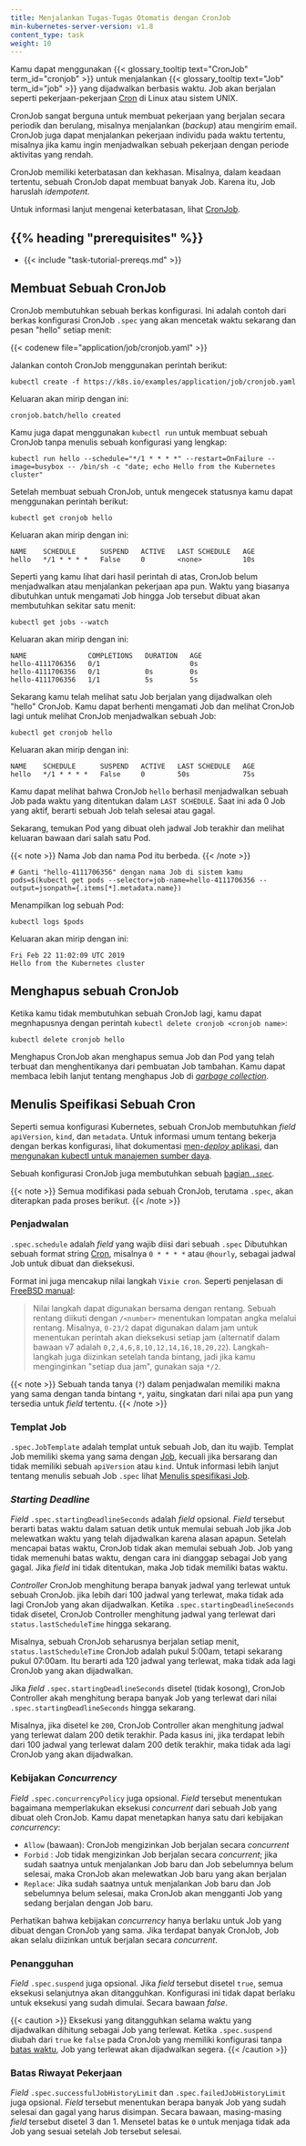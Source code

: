 ```yaml
---
title: Menjalankan Tugas-Tugas Otomatis dengan CronJob
min-kubernetes-server-version: v1.8
content_type: task
weight: 10
---
```


<!-- overview -->

Kamu dapat menggunakan {{< glossary_tooltip text="CronJob" term_id="cronjob" >}} untuk menjalankan {{< glossary_tooltip text="Job" term_id="job" >}} yang dijadwalkan berbasis waktu. Job akan berjalan seperti pekerjaan-pekerjaan [Cron](https://en.wikipedia.org/wiki/Cron) di Linux atau sistem UNIX.

CronJob sangat berguna untuk membuat pekerjaan yang berjalan secara periodik dan berulang, misalnya menjalankan (_backup_) atau mengirim email.
CronJob  juga dapat menjalankan pekerjaan individu pada waktu tertentu, misalnya jika kamu ingin menjadwalkan sebuah pekerjaan dengan periode aktivitas yang rendah.

CronJob  memiliki keterbatasan dan kekhasan.
Misalnya, dalam keadaan tertentu, sebuah CronJob  dapat membuat banyak Job.
Karena itu, Job haruslah _idempotent._

Untuk informasi lanjut mengenai keterbatasan, lihat [CronJob](/docs/concepts/workloads/controllers/cron-jobs).



## {{% heading "prerequisites" %}}


* {{< include "task-tutorial-prereqs.md" >}}



<!-- steps -->

## Membuat Sebuah CronJob

CronJob  membutuhkan sebuah berkas konfigurasi.
Ini adalah contoh dari berkas konfigurasi CronJob `.spec` yang akan mencetak waktu sekarang dan pesan "hello" setiap menit:

{{< codenew file="application/job/cronjob.yaml" >}}

Jalankan contoh CronJob menggunakan perintah berikut:

```shell
kubectl create -f https://k8s.io/examples/application/job/cronjob.yaml
```
Keluaran akan mirip dengan ini:

```
cronjob.batch/hello created
```

Kamu juga dapat menggunakan `kubectl run` untuk membuat sebuah CronJob tanpa menulis sebuah konfigurasi yang lengkap:

```shell
kubectl run hello --schedule="*/1 * * * *" --restart=OnFailure --image=busybox -- /bin/sh -c "date; echo Hello from the Kubernetes cluster"
```

Setelah membuat sebuah CronJob, untuk mengecek statusnya kamu dapat menggunakan perintah berikut:

```shell
kubectl get cronjob hello
```
Keluaran akan mirip dengan ini:

```
NAME    SCHEDULE      SUSPEND   ACTIVE   LAST SCHEDULE   AGE
hello   */1 * * * *   False     0        <none>          10s
```

Seperti yang kamu lihat dari hasil perintah di atas, CronJob belum menjadwalkan atau menjalankan pekerjaan apa pun.
Waktu yang biasanya dibutuhkan untuk mengamati Job hingga Job tersebut dibuat akan membutuhkan sekitar satu menit:

```shell
kubectl get jobs --watch
```

Keluaran akan mirip dengan ini:

```
NAME               COMPLETIONS   DURATION   AGE
hello-4111706356   0/1                      0s
hello-4111706356   0/1           0s         0s
hello-4111706356   1/1           5s         5s
```

Sekarang kamu telah melihat satu Job berjalan yang dijadwalkan oleh "hello" CronJob.
Kamu dapat berhenti mengamati Job dan melihat CronJob lagi untuk melihat CronJob menjadwalkan sebuah Job:

```shell
kubectl get cronjob hello
```
Keluaran akan mirip dengan ini:

```
NAME    SCHEDULE      SUSPEND   ACTIVE   LAST SCHEDULE   AGE
hello   */1 * * * *   False     0        50s             75s
```

Kamu dapat melihat bahwa CronJob `hello` berhasil menjadwalkan sebuah Job pada waktu yang ditentukan dalam `LAST SCHEDULE`. Saat ini ada 0 Job yang aktif,  berarti sebuah Job telah selesai atau gagal.

Sekarang, temukan Pod yang dibuat oleh jadwal Job terakhir dan melihat keluaran bawaan dari salah satu Pod.

{{< note >}}
Nama Job dan nama Pod itu berbeda.
{{< /note >}}

```shell
# Ganti "hello-4111706356" dengan nama Job di sistem kamu
pods=$(kubectl get pods --selector=job-name=hello-4111706356 --output=jsonpath={.items[*].metadata.name})
```
Menampilkan log sebuah Pod:

```shell
kubectl logs $pods
```
Keluaran akan mirip dengan ini:

```
Fri Feb 22 11:02:09 UTC 2019
Hello from the Kubernetes cluster
```

## Menghapus sebuah CronJob

Ketika kamu tidak membutuhkan sebuah CronJob lagi, kamu dapat megnhapusnya dengan perintah `kubectl delete cronjob <cronjob name>`:

```shell
kubectl delete cronjob hello
```

Menghapus CronJob akan menghapus semua Job dan Pod yang telah terbuat dan menghentikanya dari pembuatan Job tambahan.
Kamu dapat membaca lebih lanjut tentang menghapus Job di [_garbage collection_](/docs/concepts/workloads/controllers/garbage-collection/).

## Menulis Speifikasi Sebuah Cron

Seperti semua konfigurasi Kubernetes, sebuah CronJob membutuhkan _field_ `apiVersion`, `kind`, dan `metadata`. Untuk informasi
umum tentang bekerja dengan berkas konfigurasi, lihat dokumentasi [men-_deploy_ aplikasi](/docs/user-guide/deploying-applications),
dan [mengunakan kubectl untuk manajemen sumber daya](/docs/user-guide/working-with-resources).

Sebuah konfigurasi CronJob juga membutuhkan sebuah [bagian `.spec`](https://git.k8s.io/community/contributors/devel/sig-architecture/api-conventions.md#spec-and-status).

{{< note >}}
Semua modifikasi pada sebuah CronJob, terutama `.spec`, akan diterapkan pada proses berikut.
{{< /note >}}

### Penjadwalan

`.spec.schedule` adalah _field_ yang wajib diisi dari sebuah `.spec`
Dibutuhkan sebuah format string [Cron](https://en.wikipedia.org/wiki/Cron), misalnya `0 * * * *` atau `@hourly`, sebagai jadwal Job untuk dibuat dan dieksekusi.

Format ini juga mencakup nilai langkah `Vixie cron`. Seperti penjelasan di [FreeBSD manual](https://www.freebsd.org/cgi/man.cgi?crontab%285%29):

> Nilai langkah dapat digunakan bersama dengan rentang. Sebuah rentang diikuti dengan
> `/<number>` menentukan lompatan angka melalui rentang. 
> Misalnya, `0-23/2` dapat digunakan dalam jam untuk menentukan
> perintah akan dieksekusi setiap jam (alternatif dalam bawaan v7 adalah
> `0,2,4,6,8,10,12,14,16,18,20,22`). Langkah-langkah juga diizinkan setelah
> tanda bintang, jadi jika kamu menginginkan "setiap dua jam", gunakan saja `*/2`.

{{< note >}}
Sebuah tanda tanya (`?`) dalam penjadwalan memiliki makna yang sama dengan tanda bintang `*`, yaitu, singkatan dari nilai apa pun yang tersedia untuk _field_ tertentu.
{{< /note >}}

### Templat Job

`.spec.JobTemplate` adalah templat untuk sebuah Job, dan itu wajib.
Templat Job memiliki skema yang sama dengan [Job](/docs/concepts/workloads/controllers/jobs-run-to-completion/), kecuali jika bersarang dan tidak memiliki sebuah `apiVersion` atau `kind`.
Untuk informasi lebih lanjut tentang menulis sebuah Job `.spec` lihat [Menulis spesifikasi Job](/docs/concepts/workloads/controllers/jobs-run-to-completion/#writing-a-job-spec).

### _Starting Deadline_

_Field_ `.spec.startingDeadlineSeconds` adalah _field_ opsional.
_Field_ tersebut berarti batas waktu dalam satuan detik untuk memulai sebuah Job jika Job melewatkan waktu yang telah dijadwalkan karena alasan apapun.
Setelah mencapai batas waktu, CronJob tidak akan memulai sebuah Job.
Job yang tidak memenuhi batas waktu, dengan cara ini dianggap sebagai Job yang gagal.
Jika _field_ ini tidak ditentukan, maka Job tidak memiliki batas waktu.

_Controller_ CronJob menghitung berapa banyak jadwal yang terlewat untuk sebuah CronJob. jika lebih dari 100 jadwal yang terlewat, maka tidak ada lagi CronJob yang akan dijadwalkan. Ketika `.spec.startingDeadlineSeconds` tidak disetel, CronJob Controller menghitung jadwal yang terlewat dari `status.lastScheduleTime` hingga sekarang.

Misalnya, sebuah CronJob seharusnya berjalan setiap menit, `status.lastScheduleTime` CronJob adalah pukul 5:00am, tetapi sekarang pukul 07:00am. Itu berarti ada 120 jadwal yang terlewat, maka tidak ada lagi CronJob yang akan dijadwalkan.

Jika _field_ `.spec.startingDeadlineSeconds` disetel (tidak kosong), CronJob Controller akah menghitung berapa banyak Job yang terlewat dari nilai `.spec.startingDeadlineSeconds` hingga sekarang.

Misalnya, jika disetel ke `200`, CronJob Controller akan menghitung jadwal yang terlewat dalam 200 detik terakhir. Pada kasus ini, jika terdapat lebih dari 100 jadwal yang terlewat dalam 200 detik terakhir, maka tidak ada lagi CronJob yang akan dijadwalkan. 

### Kebijakan _Concurrency_

_Field_ `.spec.concurrencyPolicy` juga opsional.
_Field_ tersebut menentukan bagaimana memperlakukan eksekusi _concurrent_ dari sebuah Job yang dibuat oleh CronJob.
Kamu dapat menetapkan hanya satu dari kebijakan _concurrency_:

* `Allow` (bawaan): CronJob mengizinkan Job berjalan secara _concurrent_
* `Forbid` : Job tidak mengizinkan Job berjalan secara _concurrent_; jika sudah saatnya untuk menjalankan Job baru dan Job sebelumnya belum selesai, maka CronJob akan melewatkan Job baru yang akan berjalan
* `Replace`: Jika sudah saatnya untuk menjalankan Job baru dan Job sebelumnya belum selesai, maka CronJob akan mengganti Job yang sedang berjalan dengan Job baru.

Perhatikan bahwa kebijakan _concurrency_ hanya berlaku untuk Job yang dibuat dengan CronJob yang sama.
Jika terdapat banyak CronJob, Job akan selalu diizinkan untuk berjalan secara _concurrent_.

### Penangguhan

_Field_ `.spec.suspend` juga opsional.
Jika _field_ tersebut disetel `true`, semua eksekusi selanjutnya akan ditangguhkan.
Konfigurasi ini tidak dapat berlaku untuk eksekusi yang sudah dimulai.
Secara bawaan _false_.

{{< caution >}}
Eksekusi yang ditangguhkan selama waktu yang dijadwalkan dihitung sebagai Job yang terlewat.
Ketika `.spec.suspend` diubah dari `true` ke `false` pada CronJob yang memiliki konfigurasi tanpa [batas waktu](#starting-deadline), Job yang terlewat akan dijadwalkan segera.
{{< /caution >}}

### Batas Riwayat Pekerjaan

_Field_ `.spec.successfulJobHistoryLimit` dan `.spec.failedJobHistoryLimit` juga opsional.
_Field_ tersebut menentukan berapa banyak Job yang sudah selesai dan gagal yang harus disimpan.
Secara bawaan, masing-masing _field_ tersebut disetel 3 dan 1. Mensetel batas ke `0` untuk menjaga tidak ada Job yang sesuai setelah Job tersebut selesai.


